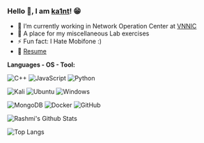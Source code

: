 ### Hello 👋, I am [ka1nt]()! 😁


- 🔭 I’m currently working in Network Operation Center at [VNNIC](https://vnnic.vn)
- 💬 A place for my miscellaneous Lab exercises
- ⚡ Fun fact:  I Hate Mobifone :) 
- 📝 [Resume](https://github.com/Kaint2051/Kaint2051/blob/main/Resume_NguyenQuocTuan.pdf)

**Languages - OS - Tool:** 

![C++](https://img.shields.io/badge/c++-%2300599C.svg?style=for-the-badge&logo=c%2B%2B&logoColor=white) ![JavaScript](https://img.shields.io/badge/javascript-%23323330.svg?style=for-the-badge&logo=javascript&logoColor=%23F7DF1E) ![Python](https://img.shields.io/badge/python-3670A0?style=for-the-badge&logo=python&logoColor=ffdd54) 

![Kali](https://img.shields.io/badge/Kali-268BEE?style=for-the-badge&logo=kalilinux&logoColor=white) ![Ubuntu](https://img.shields.io/badge/Ubuntu-E95420?style=for-the-badge&logo=ubuntu&logoColor=white) ![Windows](https://img.shields.io/badge/Windows-0078D6?style=for-the-badge&logo=windows&logoColor=white)

![MongoDB](https://img.shields.io/badge/MongoDB-%234ea94b.svg?style=for-the-badge&logo=mongodb&logoColor=white) ![Docker](https://img.shields.io/badge/docker-%230db7ed.svg?style=for-the-badge&logo=docker&logoColor=white)
![GitHub](https://img.shields.io/badge/github-%23121011.svg?style=for-the-badge&logo=github&logoColor=white)


![Rashmi's Github Stats](https://github-readme-stats.vercel.app/api?username=Kaint2051&count_private=true&show_icons=true&include_all_commits=true)

![Top Langs](https://github-readme-stats.vercel.app/api/top-langs/?username=Kaint2051&hide=TeX&layout=compact)
